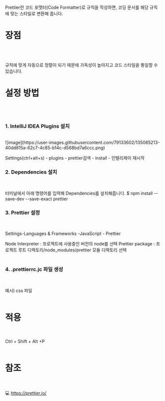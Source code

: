 <br/><br/>
Prettier란 코드 포멧터(Code Formatter)로 규칙을 작성하면, 코딩 문서를 해당 규칙에 맞는 스타일로 변환해 줍니다. 
<br/>

# 장점
<br/><br/>

규칙에 맞게 자동으로 정렬이 되기 때문에 가독성이 높아지고 코드 스타일을 통일할 수 있습니다. 

# 설정 방법
<br/><br/>
### 1. IntelliJ IDEA Plugins 설치
<br/>
![image](https://user-images.githubusercontent.com/79133602/135085213-40dd815a-62c7-4c85-b14c-d568bd7a6ccc.png)

Settings(ctrl+alt+s) - plugins - prettier검색 - install - 인텔리제이 재시작
<br/>

### 2. Dependencies 설치
<br/>

터미널에서 아래 명령어를 입력해 Dependencies를 설치해줍니다. 
$ npm install --save-dev --save-exact prettier
<br/>

### 3. Prettier 설정
<br/>

Settings-Languages & Frameworks -JavaScript - Prettier

Node Interpreter : 프로젝트에 사용중인 버전의 node를 선택
Prettier package : 프로젝트 루트 디렉토리/node_modules/prettier 모듈 디렉토리 선택
<br/><br/>

### 4. .prettierrc.jc 파일 생성
<br/>

예시) css 파일 
<br/><br/>
# 적용
<br/>

Ctrl + Shift + Alt +P
<br/><br/>

# 참조
<br/><br/>
💻 <https://prettier.io/>

